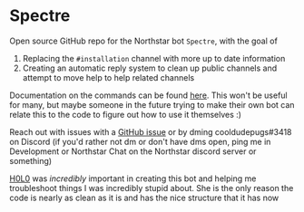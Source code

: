 # Spectre
Open source GitHub repo for the Northstar bot `Spectre`, with the goal of 

1. Replacing the `#installation` channel with more up to date information 
2. Creating an automatic reply system to clean up public channels and attempt to move help to help related channels

Documentation on the commands can be found [here](https://github.com/CooldudePUGS/Spectre/wiki). This won't be useful for many, but maybe someone in the future trying to make their own bot can relate this to the code to figure out how to use it themselves :)

Reach out with issues with a [GitHub issue](https://github.com/CooldudePUGS/Spectre/issues) or by dming cooldudepugs#3418 on Discord (if you'd rather not dm or don't have dms open, ping me in Development or Northstar Chat on the Northstar discord server or something)

[H0L0](https://github.com/H0L0theBard) was _incredibly_ important in creating this bot and helping me troubleshoot things I was incredibly stupid about. She is the only reason the code is nearly as clean as it is and has the nice structure that it has now
